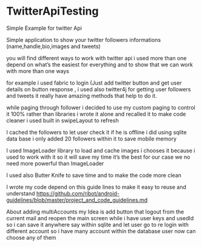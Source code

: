 # TwitterApiTesting
Simple Example for twitter Api


Simple application to show your twitter followers informations (name,handle,bio,images and tweets)

you will find different ways to work with twitter api i used more than one depend on what’s the easiest for everything and to show that we can work with more than one ways 

for example i used fabric to login (Just add twitter button and get user details on button response ,
i used also twitter4j for getting user followers and tweets it really have amazing methods that help to do it.

while paging through follower i decided to use my custom paging to control it 100% rather than libraries i wrote it alone and recalled it to make code cleaner i used built in swipeLayout to refresh 

I cached the followers to let user check it if he is offline i did using sqlite data base i only added 20 followers within it to save mobile memory


I used ImageLoader library to load and cache images i chooses it because 
i used to work with it so it will save my time it’s the best for our case we no need more powerful than ImageLoader

I used also Butter Knife to save time and to make the code more clean

I wrote my code depend on this guide lines to make it easy to reuse and understand
https://github.com/ribot/android-guidelines/blob/master/project_and_code_guidelines.md

About adding multiAccounts my Idea is add button that logout from the current mail and reopen the main screen while i have user keys and usedId so i can save it anywhere say within sqlite and let user go to re login with different account so i have many account within the database user now can choose any of them




                                                
                                              
